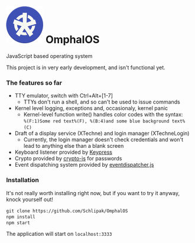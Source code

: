 # ![Logo](app/assets/img/omphalos_100.png) OmphalOS
JavaScript based operating system

This project is in very early development, and isn't functional yet.

### The features so far

- TTY emulator, switch with Ctrl+Alt+[1-7]
    - TTYs don't run a shell, and so can't be used to issue commands
- Kernel level logging, exceptions and, occasionaly, kernel panic
    - Kernel-level function write() handles color codes with the syntax:<br />
    `%(F:1)Some red text%(F), %(B:4)and some blue background text%(C)`
- Draft of a display service (XTechne) and login manager (XTechneLogin)
    - Currently, the login manager doesn't check credentials and won't lead to anything else than a blank screen
- Keyboard listener provided by [Keypress](http://dmauro.github.io/Keypress/)
- Crypto provided by [crypto-js](https://github.com/brix/crypto-js) for passwords
- Event dispatching system provided by [eventdispatcher.js](https://github.com/mrdoob/eventdispatcher.js/)

### Installation

It's not really worth installing right now, but if you want to try it anyway, knock yourself out!

``` shell
git clone https://github.com/Schlipak/OmphalOS
npm install
npm start
```

The application will start on `localhost:3333`
